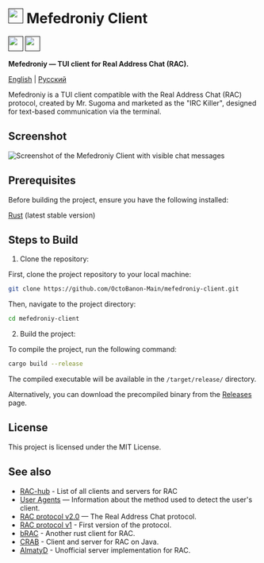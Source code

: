 # [<img src="https://github.com/OctoBanon-Main/mefedroniy-client/blob/main/assets/logo.png?raw=true" height="30">]() Mefedroniy Client

[<img src="https://github.com/user-attachments/assets/f2be5caa-6246-4a6a-9bee-2b53086f9afb" height="30">]()
[<img src="https://github.com/user-attachments/assets/4d35191d-1dbc-4391-a761-6ae7f76ba7af" height="30">]()

**Mefedroniy — TUI client for Real Address Chat (RAC).**

[English](README.md) | [Русский](lang/README.ru.md)

Mefedroniy is a TUI client compatible with the Real Address Chat (RAC) protocol, created by Mr. Sugoma and marketed as the "IRC Killer", designed for text-based communication via the terminal.

## Screenshot

![Screenshot of the Mefedroniy Client with visible chat messages](https://github.com/OctoBanon-Main/mefedroniy-client/blob/main/misc/win_client_screenshot.png?raw=true)

## Prerequisites

Before building the project, ensure you have the following installed:

[Rust](https://www.rust-lang.org/tools/install) (latest stable version)

## Steps to Build

1. Clone the repository:

First, clone the project repository to your local machine:

```bash
git clone https://github.com/OctoBanon-Main/mefedroniy-client.git
```

Then, navigate to the project directory:

```bash
cd mefedroniy-client
```

2. Build the project:

To compile the project, run the following command:

```bash
cargo build --release
```

The compiled executable will be available in the `/target/release/` directory.

Alternatively, you can download the precompiled binary from the [Releases](https://github.com/OctoBanon-Main/mefedroniy-client/releases) page.

## License

This project is licensed under the MIT License.

## See also

- [RAC-hub](https://the-stratosphere-solutions.github.io/RAC-Hub/) - List of all clients and servers for RAC
- [User Agents](https://github.com/MeexReay/bRAC/blob/main/docs/user_agents.md) — Information about the method used to detect the user's client.
- [RAC protocol v2.0](https://gitea.bedohswe.eu.org/pixtaded/crab#rac-protocol) — The Real Address Chat protocol.
- [RAC protocol v1](https://bedohswe.eu.org/text/rac/protocol.md.html) - First version of the protocol.
- [bRAC](https://github.com/MeexReay/bRAC) - Another rust client for RAC.
- [CRAB](https://gitea.bedohswe.eu.org/pixtaded/crab) - Client and server for RAC on Java.
- [AlmatyD](https://gitea.bedohswe.eu.org/bedohswe/almatyd) - Unofficial server implementation for RAC.
